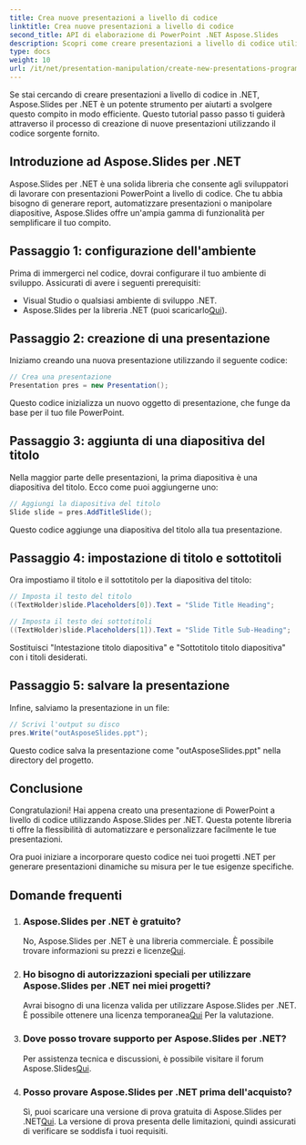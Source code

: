```yaml
---
title: Crea nuove presentazioni a livello di codice
linktitle: Crea nuove presentazioni a livello di codice
second_title: API di elaborazione di PowerPoint .NET Aspose.Slides
description: Scopri come creare presentazioni a livello di codice utilizzando Aspose.Slides per .NET. Guida passo passo con codice sorgente per un'automazione efficiente.
type: docs
weight: 10
url: /it/net/presentation-manipulation/create-new-presentations-programmatically/
---
```


Se stai cercando di creare presentazioni a livello di codice in .NET, Aspose.Slides per .NET è un potente strumento per aiutarti a svolgere questo compito in modo efficiente. Questo tutorial passo passo ti guiderà attraverso il processo di creazione di nuove presentazioni utilizzando il codice sorgente fornito.

## Introduzione ad Aspose.Slides per .NET

Aspose.Slides per .NET è una solida libreria che consente agli sviluppatori di lavorare con presentazioni PowerPoint a livello di codice. Che tu abbia bisogno di generare report, automatizzare presentazioni o manipolare diapositive, Aspose.Slides offre un'ampia gamma di funzionalità per semplificare il tuo compito.

## Passaggio 1: configurazione dell'ambiente

Prima di immergerci nel codice, dovrai configurare il tuo ambiente di sviluppo. Assicurati di avere i seguenti prerequisiti:

- Visual Studio o qualsiasi ambiente di sviluppo .NET.
-  Aspose.Slides per la libreria .NET (puoi scaricarlo[Qui](https://releases.aspose.com/slides/net/)).

## Passaggio 2: creazione di una presentazione

Iniziamo creando una nuova presentazione utilizzando il seguente codice:

```csharp
// Crea una presentazione
Presentation pres = new Presentation();
```

Questo codice inizializza un nuovo oggetto di presentazione, che funge da base per il tuo file PowerPoint.

## Passaggio 3: aggiunta di una diapositiva del titolo

Nella maggior parte delle presentazioni, la prima diapositiva è una diapositiva del titolo. Ecco come puoi aggiungerne uno:

```csharp
// Aggiungi la diapositiva del titolo
Slide slide = pres.AddTitleSlide();
```

Questo codice aggiunge una diapositiva del titolo alla tua presentazione.

## Passaggio 4: impostazione di titolo e sottotitoli

Ora impostiamo il titolo e il sottotitolo per la diapositiva del titolo:

```csharp
// Imposta il testo del titolo
((TextHolder)slide.Placeholders[0]).Text = "Slide Title Heading";

// Imposta il testo dei sottotitoli
((TextHolder)slide.Placeholders[1]).Text = "Slide Title Sub-Heading";
```

Sostituisci "Intestazione titolo diapositiva" e "Sottotitolo titolo diapositiva" con i titoli desiderati.

## Passaggio 5: salvare la presentazione

Infine, salviamo la presentazione in un file:

```csharp
// Scrivi l'output su disco
pres.Write("outAsposeSlides.ppt");
```

Questo codice salva la presentazione come "outAsposeSlides.ppt" nella directory del progetto.

## Conclusione

Congratulazioni! Hai appena creato una presentazione di PowerPoint a livello di codice utilizzando Aspose.Slides per .NET. Questa potente libreria ti offre la flessibilità di automatizzare e personalizzare facilmente le tue presentazioni.

Ora puoi iniziare a incorporare questo codice nei tuoi progetti .NET per generare presentazioni dinamiche su misura per le tue esigenze specifiche.

## Domande frequenti

1. ### Aspose.Slides per .NET è gratuito?
    No, Aspose.Slides per .NET è una libreria commerciale. È possibile trovare informazioni su prezzi e licenze[Qui](https://purchase.aspose.com/buy).

2. ### Ho bisogno di autorizzazioni speciali per utilizzare Aspose.Slides per .NET nei miei progetti?
    Avrai bisogno di una licenza valida per utilizzare Aspose.Slides per .NET. È possibile ottenere una licenza temporanea[Qui](https://purchase.aspose.com/temporary-license/) Per la valutazione.

3. ### Dove posso trovare supporto per Aspose.Slides per .NET?
    Per assistenza tecnica e discussioni, è possibile visitare il forum Aspose.Slides[Qui](https://forum.aspose.com/).

4. ### Posso provare Aspose.Slides per .NET prima dell'acquisto?
    Sì, puoi scaricare una versione di prova gratuita di Aspose.Slides per .NET[Qui](https://releases.aspose.com/). La versione di prova presenta delle limitazioni, quindi assicurati di verificare se soddisfa i tuoi requisiti.